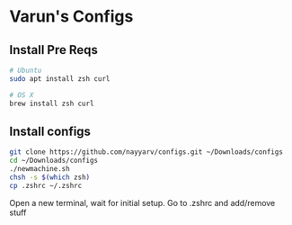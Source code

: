 # Varun's Configs


## Install Pre Reqs
```bash
# Ubuntu
sudo apt install zsh curl

# OS X
brew install zsh curl

```

## Install configs


```bash
git clone https://github.com/nayyarv/configs.git ~/Downloads/configs
cd ~/Downloads/configs
./newmachine.sh
chsh -s $(which zsh)
cp .zshrc ~/.zshrc
```

Open a new terminal, wait for initial setup. Go to .zshrc and add/remove stuff